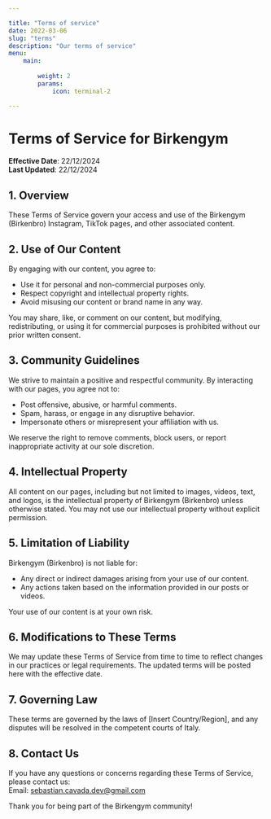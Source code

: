 ```yaml
---

title: "Terms of service"
date: 2022-03-06
slug: "terms"
description: "Our terms of service"
menu:
    main:
    
        weight: 2
        params: 
            icon: terminal-2

---
```


# Terms of Service for Birkengym

**Effective Date**: 22/12/2024  
**Last Updated**: 22/12/2024  

## 1. Overview

These Terms of Service govern your access and use of the Birkengym (Birkenbro) Instagram, TikTok pages, and other associated content.  

## 2. Use of Our Content

By engaging with our content, you agree to:  
- Use it for personal and non-commercial purposes only.  
- Respect copyright and intellectual property rights.  
- Avoid misusing our content or brand name in any way.  

You may share, like, or comment on our content, but modifying, redistributing, or using it for commercial purposes is prohibited without our prior written consent.

## 3. Community Guidelines

We strive to maintain a positive and respectful community. By interacting with our pages, you agree not to:  
- Post offensive, abusive, or harmful comments.  
- Spam, harass, or engage in any disruptive behavior.  
- Impersonate others or misrepresent your affiliation with us.  

We reserve the right to remove comments, block users, or report inappropriate activity at our sole discretion.

## 4. Intellectual Property

All content on our pages, including but not limited to images, videos, text, and logos, is the intellectual property of Birkengym (Birkenbro) unless otherwise stated. You may not use our intellectual property without explicit permission.

## 5. Limitation of Liability

Birkengym (Birkenbro) is not liable for:  
- Any direct or indirect damages arising from your use of our content.  
- Any actions taken based on the information provided in our posts or videos.  

Your use of our content is at your own risk.

## 6. Modifications to These Terms

We may update these Terms of Service from time to time to reflect changes in our practices or legal requirements. The updated terms will be posted here with the effective date.

## 7. Governing Law

These terms are governed by the laws of [Insert Country/Region], and any disputes will be resolved in the competent courts of Italy.

## 8. Contact Us

If you have any questions or concerns regarding these Terms of Service, please contact us:  
Email: sebastian.cavada.dev@gmail.com

Thank you for being part of the Birkengym community!


